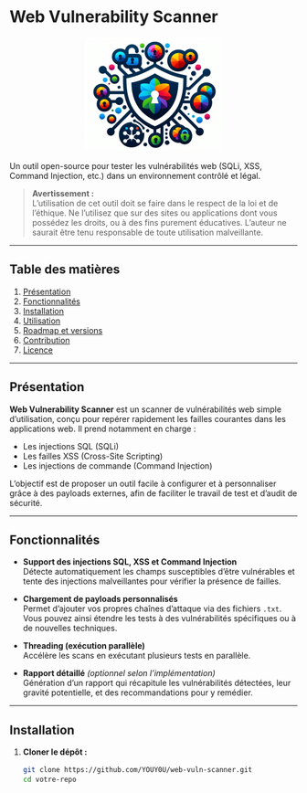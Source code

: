
# Web Vulnerability Scanner
<p align="center">
  <img src="./logo.png" alt="Logo du projet">
</p>
Un outil open-source pour tester les vulnérabilités web (SQLi, XSS, Command Injection, etc.) dans un environnement contrôlé et légal.

> **Avertissement :**  
> L’utilisation de cet outil doit se faire dans le respect de la loi et de l’éthique. Ne l’utilisez que sur des sites ou applications dont vous possédez les droits, ou à des fins purement éducatives. L’auteur ne saurait être tenu responsable de toute utilisation malveillante.

---

## Table des matières

1. [Présentation](#présentation)  
2. [Fonctionnalités](#fonctionnalités)  
3. [Installation](#installation)  
4. [Utilisation](#utilisation)  
5. [Roadmap et versions](#roadmap-et-versions)  
6. [Contribution](#contribution)  
7. [Licence](#licence)  

---

## Présentation

**Web Vulnerability Scanner** est un scanner de vulnérabilités web simple d’utilisation, conçu pour repérer rapidement les failles courantes dans les applications web. Il prend notamment en charge :

- Les injections SQL (SQLi)  
- Les failles XSS (Cross-Site Scripting)  
- Les injections de commande (Command Injection)

L’objectif est de proposer un outil facile à configurer et à personnaliser grâce à des payloads externes, afin de faciliter le travail de test et d’audit de sécurité.

---

## Fonctionnalités

- **Support des injections SQL, XSS et Command Injection**  
  Détecte automatiquement les champs susceptibles d’être vulnérables et tente des injections malveillantes pour vérifier la présence de failles.

- **Chargement de payloads personnalisés**  
  Permet d’ajouter vos propres chaînes d’attaque via des fichiers `.txt`. Vous pouvez ainsi étendre les tests à des vulnérabilités spécifiques ou à de nouvelles techniques.

- **Threading (exécution parallèle)**  
  Accélère les scans en exécutant plusieurs tests en parallèle.

- **Rapport détaillé** *(optionnel selon l’implémentation)*  
  Génération d’un rapport qui récapitule les vulnérabilités détectées, leur gravité potentielle, et des recommandations pour y remédier.

---

## Installation

1. **Cloner le dépôt :**

   ```bash
   git clone https://github.com/YOUY0U/web-vuln-scanner.git
   cd votre-repo
